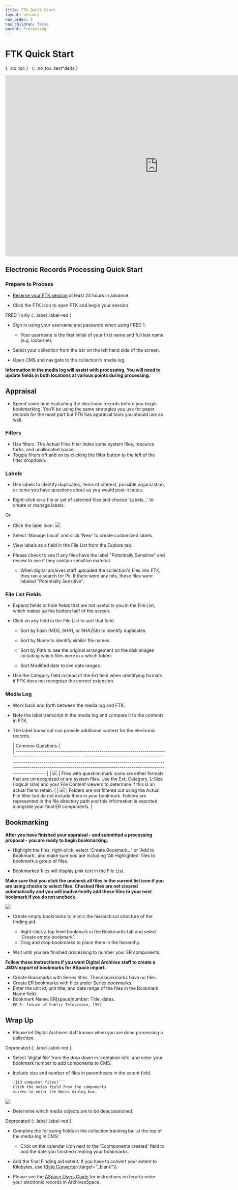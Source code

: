 ```yaml
---
title: FTK Quick Start
layout: default
nav_order: 2
has_children: false
parent: Processing
---
```


# FTK Quick Start
{: .no_toc }
&nbsp;
{: .no_toc .text*delta }

<iframe src="https://docs.google.com/presentation/d/e/2PACX-1vRJWXlVF6S3ZAhj6MQjn96gXtX9wXB9rJB1IZTu8cU5-QhpMCoTF9yoVlOa4i1WY29MPioMcuy_9Kl-/embed?start=false&loop=false&delayms=3000" frameborder="0" width="960" height="569" allowfullscreen="true" mozallowfullscreen="true" webkitallowfullscreen="true"></iframe>

## Electronic Records Processing Quick Start

### Prepare to Process

* [Reserve your FTK session](../using/using-lab-equipment#reserving-a-workstation-session) at least 24 hours in advance.

* Click the FTK icon to open FTK and begin your session. 

FRED 1 only
{: .label .label-red }

* Sign in using your username and password when using FRED 1.
    * Your username is the first initial of your first name and
full last name (e.g. losborne). 

* Select your collection from the bar on the left hand side of the screen. 

* Open CMS and navigate
to the collection's media log.  

**Information in the media log will assist with processing. You will need to update fields in both locations at various points during processing.**

## Appraisal

* Spend some time evaluating the electronic records before you begin bookmarking. You'll be using the same strategies you use for paper records for the most part but FTK has appraisal tools you should use as well.

### Filters

* Use filters. The Actual Files filter hides some system files, resource forks, and unallocated space.  
* Toggle filters off and on by clicking the filter button to the left of the filter dropdown.  

### Labels  
-   Use labels to identify duplicates, items of interest, possible
    organization, or items you have questions about as you would post-it notes.  
* Right-click on a file or set of selected files and choose 'Labels...' to create or manage labels.  

Or  
* Click the label icon:
    ![](ftkcs/media/image4.png). 
    
* Select 'Manage Local' and click 'New' to create customized labels.  

* View labels as a field in the File List from the Explore tab.  

* Please check to see if
    any files have the label "Potentially Sensitive" and review to see if they contain
    sensitive material.  
    * When digital archives staff uploaded the collection's files into
    FTK, they ran a search for Pii. If there were any hits, these
    files were labeled "Potentially Sensitive".

### File List Fields
-   Expand fields or hide fields that are not useful to you in the File List, which makes up the bottom half of the screen.

-   Click on any field in the File List to sort that field.

    -   Sort by hash (MD5, SHA1, or SHA256) to identify duplicates.

    -   Sort by Name to identify similar file names.

    -   Sort by Path to see the original arrangement on the disk images
        including which files were in a which folder.

    -   Sort Modified date to see date ranges.

-    Use the Category field instead of the Ext field when identifying formats if FTK does not recognize the correct extension.

### Media Log

* Work back and forth between the media log and FTK.  
* Note the label transcript in the media log and compare it to the contents in FTK.  
* The label transcript can provide additional context for the electronic records.  


  | Common Questions |                                                                   
| ----------------------------------------------------------------------------------------------------------------------------------------------------------------------------------------------------------------------------------------------------------------------------------------------------------------------- |
|  ![](ftkcs/media/image1.png) |               Files with question mark icons are either formats that are unrecognized or are system files. Use the Ext, Category, L-Size (logical size) and your File Content viewers to determine if this is an actual file to retain. |
|  ![](ftkcs/media/image3.png) |   Folders are not filtered out using the Actual File filter but do not include them in your bookmark. Folders are represented in the file directory path and this information is exported alongside your final ER components. |

## Bookmarking

**After you have finished your appraisal - and submitted a processing
proposal - you are ready to begin bookmarking.** 

-   Highlight the files, right-click, select 'Create Bookmark...' or
    'Add to Bookmark', and make sure you are including 'All
    Highlighted' files to bookmark a group of files.

-   Bookmarked files will display pink text in the File List.

**Make sure that you click the
    uncheck all files in the current list icon if you are using checks to select files. Checked files are not cleared automatically and you
    will inadvertently add these files to your next bookmark if you do
    not uncheck.** 

![](ftkcs/media/image2.png)

-   Create empty bookmarks to mimic the hierarchical structure of the finding aid.  
    * Right-click a top level bookmark in the Bookmarks tab and select 'Create empty bookmark'.  
    * Drag and drop bookmarks to place them in the hierarchy.  

-   Wait until
    you are finished processing to number your ER components.

**Follow these instructions if you want Digital Archives staff to create a JSON export of bookmarks for ASpace import.**

* Create Bookmarks with Series titles. These bookmarks have no files.
* Create ER bookmarks with files under Series bookmarks.
* Enter the unit id, unit title, and date range of the files in the Bookmark Name field.  
* Bookmark Name: ER[space]number: Title, dates.  
  ```ER 5: Future of Public Television, 1992```

## Wrap Up

* Please let Digital Archives staff known when you are done processing a
collection.

Deprecated
{: .label .label-red }
<!-- CMS components or Aspace only? -->
-   Select 'digital file' from the drop
    down in 'container info' and enter your bookmark number to add components to CMS.

-   Include
    size and number of files in parentheses in the extent field.  
    ```294.2 Kilobytes
    (113 computer files)```  
    Click the notes field from the components
    screen to enter the Notes dialog box.

![](ftkcs/media/image5.png)

-   Determine which media objects are to be deaccessioned.

Deprecated
{: .label .label-red }  
  
-   Complete the following fields in the collection
    tracking bar at the top of the media log in CMS:

    -   Click on the calendar icon next to the 'Ecomponents created'
        field to add the date you finished creating your bookmarks.



* Add the final Finding aid extent. If you have to convert your
        extent to Kilobytes, use 
        ([Byte Converter](http://www.whatsabyte.com/P1/byteconverter.htm){:target="_blank"}).

*  Please see the [ASpace Users
Guide](https://docs.google.com/document/d/1sAAiJjDArvicy6y5vr61zZ-F_bQPmkoUkQrXnbep6gw/edit?usp=sharing{:target="_blank"}) for instructions on how to enter your electronic records in
ArchivesSpace.